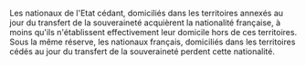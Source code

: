 Les nationaux de l'Etat cédant, domiciliés dans les territoires annexés au jour du transfert de la souveraineté acquièrent la nationalité française, à moins qu'ils n'établissent effectivement leur domicile hors de ces territoires. Sous la même réserve, les nationaux français, domiciliés dans les territoires cédés au jour du transfert de la souveraineté perdent cette nationalité.
